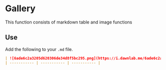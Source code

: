 # Gallery

This function consists of markdown table and image functions

## Use

Add the following to your `.md` file.

```markdown
| ![6ade6c2a3205d620306de34d8f5bc295.png](https://i.dawnlab.me/6ade6c2a3205d620306de34d8f5bc295.png)      | ![](https://i.dawnlab.me/b4bea1206475acb925968b76148b0e0a.jpg) | ![a29d9534105a19909dbc1fbece7b0621.png](https://i.dawnlab.me/a29d9534105a19909dbc1fbece7b0621.png) |
| ----------- | ----------- | ----------- |
```
